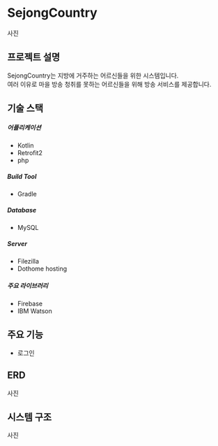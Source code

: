 # SejongCountry

사진

## 프로젝트 설명

SejongCountry는 지방에 거주하는 어르신들을 위한 시스템입니다.<br>
여러 이유로 마을 방송 청취를 못하는 어르신들을 위해 방송 서비스를 제공합니다.

## 기술 스택

##### 어플리케이션
- Kotlin
- Retrofit2
- php

##### Build Tool
- Gradle

##### Database
- MySQL

##### Server
- Filezilla
- Dothome hosting

##### 주요 라이브러리
- Firebase
- IBM Watson

## 주요 기능

- 로그인

## ERD

사진

## 시스템 구조

사진
